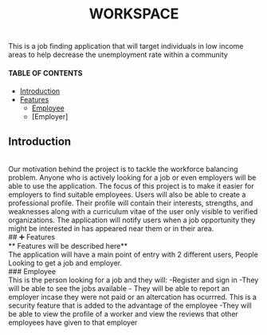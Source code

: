 # <h1 align = "center">WORKSPACE<h1>
This is a job finding application that will target individuals in low income areas  to help decrease the unemployment rate within a community
 
 #### TABLE OF CONTENTS
 - [Introduction](#introduction)
 - [Features](#-features)
    - [Employee](#-employee)
    - [Employer]

 
 
 ## Introduction 
 <br>
 Our motivation behind the project is to tackle the workforce balancing problem. Anyone who is 
actively looking for a job or even employers will be able to use the application. The focus of this project 
is to make it easier for employers to find suitable employees. Users will also be able to create a 
professional profile. Their profile will contain their interests, strengths, and weaknesses along with a 
curriculum vitae of the user only visible to verified organizations. The application will notify users 
when a job opportunity they might be interested in has appeared near them or in their area.

 <br>
 ## ➕ Features
 <br>
 ** Features will be described here**
 <br>
The application will have a main point of entry with 2 different users, People Looking to get a job and employer.
<br>
 ### Employee
 <br>
 This is the person looking for a job and they will:
 -Register and sign in
 -They will be able to see the jobs available
 - They will be able to report an employer incase they were not paid or an altercation has ocurrred. This is a security feature that is added to the advantage of the employee
 -They will be able to view the profile of a worker and view the reviews that other employees have given to that employer
